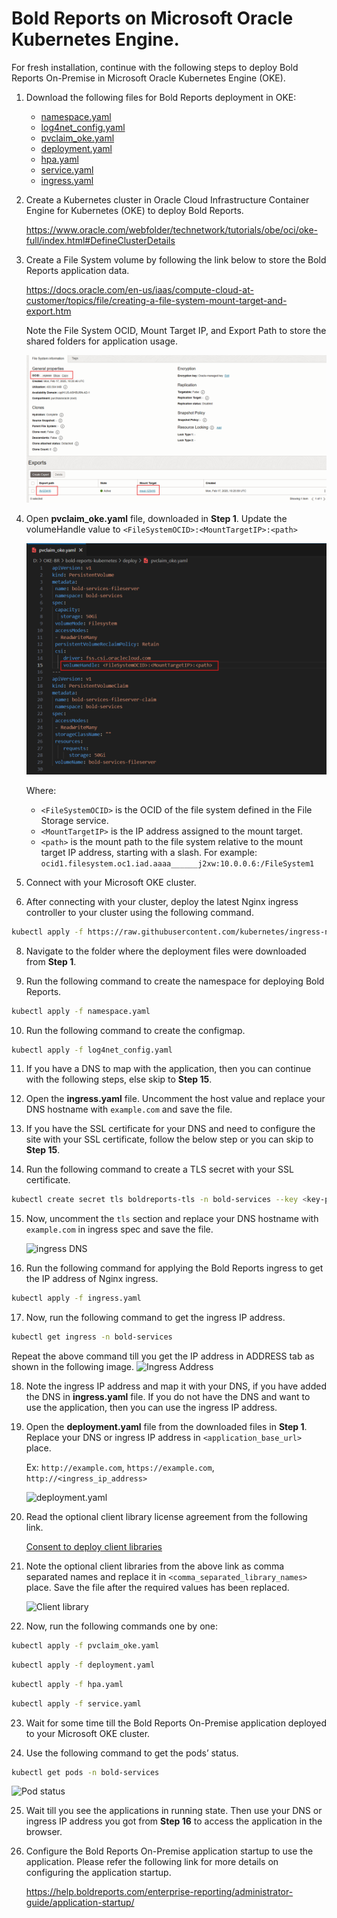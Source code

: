 # Bold Reports on Microsoft Oracle Kubernetes Engine.

For fresh installation, continue with the following steps to deploy Bold Reports On-Premise in Microsoft Oracle Kubernetes Engine (OKE).

1. Download the following files for Bold Reports deployment in OKE:

    * [namespace.yaml](https://raw.githubusercontent.com/boldreports/bold-reports-kubernetes/v7.1.9/deploy/namespace.yaml)
    * [log4net_config.yaml](https://raw.githubusercontent.com/boldreports/bold-reports-kubernetes/v7.1.9/deploy/log4net_config.yaml)
    * [pvclaim_oke.yaml](https://raw.githubusercontent.com/boldreports/bold-reports-kubernetes/v7.1.9/deploy/pvclaim_oke.yaml)
    * [deployment.yaml](https://raw.githubusercontent.com/boldreports/bold-reports-kubernetes/v7.1.9/deploy/deployment.yaml)
    * [hpa.yaml](https://raw.githubusercontent.com/boldreports/bold-reports-kubernetes/v7.1.9/deploy/hpa.yaml)
    * [service.yaml](https://raw.githubusercontent.com/boldreports/bold-reports-kubernetes/v7.1.9/deploy/service.yaml)
    * [ingress.yaml](https://raw.githubusercontent.com/boldreports/bold-reports-kubernetes/v7.1.9/deploy/ingress.yaml)

2. Create a Kubernetes cluster in Oracle Cloud Infrastructure Container Engine for Kubernetes (OKE) to deploy Bold Reports.

	https://www.oracle.com/webfolder/technetwork/tutorials/obe/oci/oke-full/index.html#DefineClusterDetails

3. Create a File System volume by following the link below to store the Bold Reports application data.

    https://docs.oracle.com/en-us/iaas/compute-cloud-at-customer/topics/file/creating-a-file-system-mount-target-and-export.htm

    Note the File System OCID, Mount Target IP, and Export Path to store the shared folders for application usage.
	
	![PV Claim](images/oke_filesystem.png)
	
4. Open **pvclaim_oke.yaml** file, downloaded in **Step 1**. Update the volumeHandle value to `<FileSystemOCID>:<MountTargetIP>:<path>`

    ![PV Claim](images/oke_pvclaim.png)

     Where:
    - `<FileSystemOCID>` is the OCID of the file system defined in the File Storage service.
    - `<MountTargetIP>` is the IP address assigned to the mount target.
    - `<path>` is the mount path to the file system relative to the mount target IP address, starting with a slash. For example: `ocid1.filesystem.oc1.iad.aaaa______j2xw:10.0.0.6:/FileSystem1`


5. Connect with your Microsoft OKE cluster.

6. After connecting with your cluster, deploy the latest Nginx ingress controller to your cluster using the following command.

```sh
kubectl apply -f https://raw.githubusercontent.com/kubernetes/ingress-nginx/controller-v1.2.0/deploy/static/provider/cloud/deploy.yaml
```

8. Navigate to the folder where the deployment files were downloaded from **Step 1**.

9. Run the following command to create the namespace for deploying Bold Reports.

```sh
kubectl apply -f namespace.yaml
```

10. Run the following command to create the configmap.

```sh
kubectl apply -f log4net_config.yaml
```

11. If you have a DNS to map with the application, then you can continue with the following steps, else skip to **Step 15**. 

12. Open the **ingress.yaml** file. Uncomment the host value and replace your DNS hostname with `example.com` and save the file.

13. If you have the SSL certificate for your DNS and need to configure the site with your SSL certificate, follow the below step or you can skip to **Step 15**.

14. Run the following command to create a TLS secret with your SSL certificate.

```sh
kubectl create secret tls boldreports-tls -n bold-services --key <key-path> --cert <certificate-path>
```

15. Now, uncomment the `tls` section and replace your DNS hostname with `example.com` in ingress spec and save the file.

    ![ingress DNS](images/ingress_yaml.png)

16. Run the following command for applying the Bold Reports ingress to get the IP address of Nginx ingress.

```sh
kubectl apply -f ingress.yaml
```

17. Now, run the following command to get the ingress IP address.

```sh
kubectl get ingress -n bold-services
```
Repeat the above command till you get the IP address in ADDRESS tab as shown in the following image.
![Ingress Address](images/ingress_address.png) 

18. Note the ingress IP address and map it with your DNS, if you have added the DNS in **ingress.yaml** file. If you do not have the DNS and want to use the application, then you can use the ingress IP address.

19. Open the **deployment.yaml** file from the downloaded files in **Step 1**. Replace your DNS or ingress IP address in `<application_base_url>` place.
    
    Ex: `http://example.com`, `https://example.com`, `http://<ingress_ip_address>`

    ![deployment.yaml](images/deployment_yaml.png) 
	
20. Read the optional client library license agreement from the following link.
    
    [Consent to deploy client libraries](../docs/consent-to-deploy-client-libraries.md)
	
21. Note the optional client libraries from the above link as comma separated names and replace it in `<comma_separated_library_names>` place. Save the file after the required values has been replaced.

    ![Client library](images/client-library.png) 

22. Now, run the following commands one by one:

```sh
kubectl apply -f pvclaim_oke.yaml
```

```sh
kubectl apply -f deployment.yaml
```

```sh
kubectl apply -f hpa.yaml
```

```sh
kubectl apply -f service.yaml
```

23. Wait for some time till the Bold Reports On-Premise application deployed to your Microsoft OKE cluster.

24. Use the following command to get the pods’ status.

```sh
kubectl get pods -n bold-services
```
![Pod status](images/pod_status.png) 

25. Wait till you see the applications in running state. Then use your DNS or ingress IP address you got from **Step 16** to access the application in the browser.

26.	Configure the Bold Reports On-Premise application startup to use the application. Please refer the following link for more details on configuring the application startup.
    
    https://help.boldreports.com/enterprise-reporting/administrator-guide/application-startup/